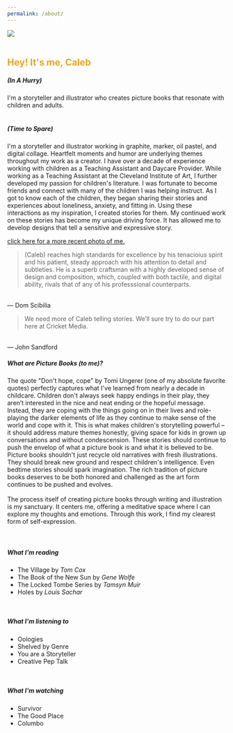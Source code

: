```yaml
---
permalink: /about/
---
```

<picture>
  <source
    media="(min-width: 750px)"
    srcset="/images/ChildCaleb.png">
  <source
    media="(min-width: 300px)"
    srcset="/images/ChildCalebmobile.png">
  <img
    src="/images/ChildCaleb.png"><br>
</picture>
<br>

<h2 style="color: #E7A526;">Hey! It's me, Caleb</h2>

<h5>(In A Hurry)</h5>
I'm a storyteller and illustrator who creates picture books that resonate with children and adults. <br>
<br>
<h5>(Time to Spare)</h5>

I'm a storyteller and illustrator working in graphite, marker, oil pastel, and digital collage. Heartfelt moments and humor are underlying themes throughout my work as a creator. I have over a decade of experience working with children as a Teaching Assistant and Daycare Provider. While working as a Teaching Assistant at the Cleveland Institute of Art, I further developed my passion for children's literature. I was fortunate to become friends and connect with many of the children I was helping instruct. As I got to know each of the children, they began sharing their stories and experiences about loneliness, anxiety, and fitting in. Using these interactions as my inspiration, I created stories for them. My continued work on these stories has become my unique driving force. It has allowed me to develop designs that tell a sensitive and expressive story.<br>

<a href= "/current/"> click here for a more recent photo of me. </a> <br>

>(Caleb) reaches high standards for excellence by his tenacioius spirit and his patient, steady approach with his attention to detail and subtleties. He is a superb craftsman with a highly developed sense of design and composition, which, coupled with both tactile, and digital ability, rivals that of any of his professsional counterparts.<br>
<br>
— Dom Scibilia

>We need more of Caleb telling stories. We’ll sure try to do our part here at Cricket Media.<br>
<br>
— John Sandford

<h5>What are Picture Books (to me)?</h5>
The quote "Don't hope, cope" by Tomi Ungerer (one of my absolute favorite quotes) perfectly captures what I've learned from nearly a decade in childcare. Children don't always seek happy endings in their play, they aren’t interested in the nice and neat ending or the hopeful message. Instead, they are coping with the things going on in their lives and role-playing the darker elements of life as they continue to make sense of the world and cope with it. This is what makes children's storytelling powerful – it should address mature themes honestly, giving space for kids in grown up conversations and without condescension. These stories should continue to push the envelop of what a picture book is and what it is believed to be. Picture books shouldn't just recycle old narratives with fresh illustrations. They should break new ground and respect children's intelligence. Even bedtime stories should spark imagination. The rich tradition of picture books deserves to be both honored and challenged as the art form continues to be pushed and evolves.
<br>
<br>
The process itself of creating picture books through writing and illustration is my sanctuary. It centers me, offering a meditative space where I can explore my thoughts and emotions. Through this work, I find my clearest form of self-expression.
<br>
<br>
<br>
<h5>What I'm reading</h5>

- The Village by <i>Tom Cox</i>
- The Book of the New Sun by <i>Gene Wolfe</i>
- The Locked Tombe Series by <i>Tamsyn Muir</i>
- Holes by <i>Louis Sachar</i><br>
 <br>
<h5>What I'm listening to</h5>

- Oologies
- Shelved by Genre
- You are a Storyteller
- Creative Pep Talk<br>
 <br>
<h5>What I'm watching</h5>

- Survivor
- The Good Place
- Columbo<br>
<br>